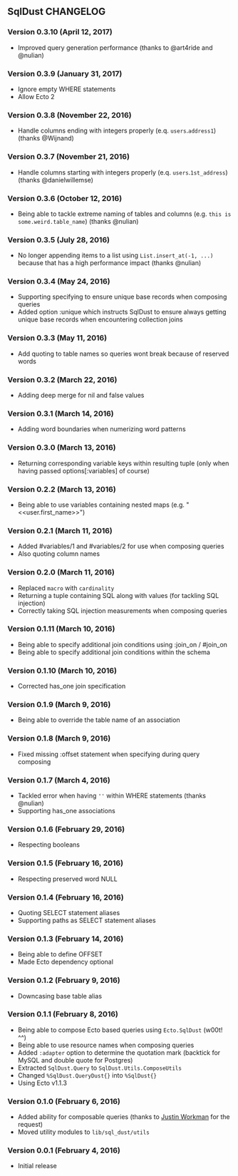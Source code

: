 ## SqlDust CHANGELOG

### Version 0.3.10 (April 12, 2017)

* Improved query generation performance (thanks to @art4ride and @nulian)

### Version 0.3.9 (January 31, 2017)

* Ignore empty WHERE statements
* Allow Ecto 2

### Version 0.3.8 (November 22, 2016)

* Handle columns ending with integers properly (e.q. `users`.`address1`) (thanks @Wijnand)

### Version 0.3.7 (November 21, 2016)

* Handle columns starting with integers properly (e.q. `users`.`1st_address`) (thanks @danielwillemse)

### Version 0.3.6 (October 12, 2016)

* Being able to tackle extreme naming of tables and columns (e.g. `this is some.weird.table_name`) (thanks @nulian)

### Version 0.3.5 (July 28, 2016)

* No longer appending items to a list using `List.insert_at(-1, ...)` because that has a high performance impact (thanks @nulian)

### Version 0.3.4 (May 24, 2016)

* Supporting specifying to ensure unique base records when composing queries
* Added option :unique which instructs SqlDust to ensure always getting unique base records when encountering collection joins

### Version 0.3.3 (May 11, 2016)

* Add quoting to table names so queries wont break because of reserved words

### Version 0.3.2 (March 22, 2016)

* Adding deep merge for nil and false values

### Version 0.3.1 (March 14, 2016)

* Adding word boundaries when numerizing word patterns

### Version 0.3.0 (March 13, 2016)

* Returning corresponding variable keys within resulting tuple (only when having passed options[:variables] of course)

### Version 0.2.2 (March 13, 2016)

* Being able to use variables containing nested maps (e.g. "<<user.first_name>>")

### Version 0.2.1 (March 11, 2016)

* Added #variables/1 and #variables/2 for use when composing queries
* Also quoting column names

### Version 0.2.0 (March 11, 2016)

* Replaced `macro` with `cardinality`
* Returning a tuple containing SQL along with values (for tackling SQL injection)
* Correctly taking SQL injection measurements when composing queries

### Version 0.1.11 (March 10, 2016)

* Being able to specify additional join conditions using :join_on / #join_on
* Being able to specify additional join conditions within the schema

### Version 0.1.10 (March 10, 2016)

* Corrected has_one join specification

### Version 0.1.9 (March 9, 2016)

* Being able to override the table name of an association

### Version 0.1.8 (March 9, 2016)

* Fixed missing :offset statement when specifying during query composing

### Version 0.1.7 (March 4, 2016)

* Tackled error when having `''` within WHERE statements (thanks @nulian)
* Supporting has_one associations

### Version 0.1.6 (February 29, 2016)

* Respecting booleans

### Version 0.1.5 (February 16, 2016)

* Respecting preserved word NULL

### Version 0.1.4 (February 16, 2016)

* Quoting SELECT statement aliases
* Supporting paths as SELECT statement aliases

### Version 0.1.3 (February 14, 2016)

* Being able to define OFFSET
* Made Ecto dependency optional

### Version 0.1.2 (February 9, 2016)

* Downcasing base table alias

### Version 0.1.1 (February 8, 2016)

* Being able to compose Ecto based queries using `Ecto.SqlDust` (w00t! ^^)
* Being able to use resource names when composing queries
* Added `:adapter` option to determine the quotation mark (backtick for MySQL and double quote for Postgres)
* Extracted `SqlDust.Query` to `SqlDust.Utils.ComposeUtils`
* Changed `%SqlDust.QueryDust{}` into `%SqlDust{}`
* Using Ecto v1.1.3

### Version 0.1.0 (February 6, 2016)

* Added ability for composable queries (thanks to [Justin Workman](https://github.com/xtagon) for the request)
* Moved utility modules to `lib/sql_dust/utils`

### Version 0.0.1 (February 4, 2016)

* Initial release
